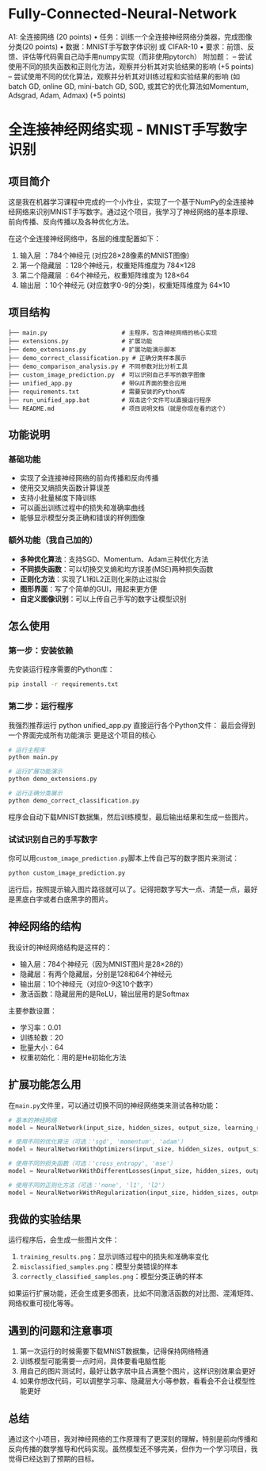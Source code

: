 # Fully-Connected-Neural-Network
A1: 全连接网络 (20 points)  • 任务：训练一个全连接神经网络分类器，完成图像分类(20 points)   • 数据：MNIST手写数字体识别 或 CIFAR-10  • 要求：前馈、反馈、评估等代码需自己动手用numpy实现（而非使用pytorch）    附加题：   – 尝试使用不同的损失函数和正则化方法，观察并分析其对实验结果的影响 (+5 points)  – 尝试使用不同的优化算法，观察并分析其对训练过程和实验结果的影响 (如batch GD, online GD, mini-batch GD, SGD, 或其它的优化算法如Momentum, Adsgrad, Adam, Admax) (+5 points)
# 全连接神经网络实现 - MNIST手写数字识别

## 项目简介
这是我在机器学习课程中完成的一个小作业，实现了一个基于NumPy的全连接神经网络来识别MNIST手写数字。通过这个项目，我学习了神经网络的基本原理、前向传播、反向传播以及各种优化方法。

在这个全连接神经网络中，各层的维度配置如下：

1. 
   输入层 ：784个神经元 (对应28×28像素的MNIST图像)
2. 
   第一个隐藏层 ：128个神经元，权重矩阵维度为 784×128
3. 
   第二个隐藏层 ：64个神经元，权重矩阵维度为 128×64
4. 
   输出层 ：10个神经元 (对应数字0-9的分类)，权重矩阵维度为 64×10

## 项目结构
```
├── main.py                     # 主程序，包含神经网络的核心实现
├── extensions.py               # 扩展功能
├── demo_extensions.py          # 扩展功能演示脚本
├── demo_correct_classification.py # 正确分类样本展示
├── demo_comparison_analysis.py # 不同参数对比分析工具
├── custom_image_prediction.py  # 可以识别自己手写的数字图像
├── unified_app.py              # 带GUI界面的整合应用
├── requirements.txt            # 需要安装的Python库
├── run_unified_app.bat         # 双击这个文件可以直接运行程序
└── README.md                   # 项目说明文档（就是你现在看的这个）
```

## 功能说明

### 基础功能
- 实现了全连接神经网络的前向传播和反向传播
- 使用交叉熵损失函数计算误差
- 支持小批量梯度下降训练
- 可以画出训练过程中的损失和准确率曲线
- 能够显示模型分类正确和错误的样例图像

### 额外功能（我自己加的）
- **多种优化算法**：支持SGD、Momentum、Adam三种优化方法
- **不同损失函数**：可以切换交叉熵和均方误差(MSE)两种损失函数
- **正则化方法**：实现了L1和L2正则化来防止过拟合
- **图形界面**：写了个简单的GUI，用起来更方便
- **自定义图像识别**：可以上传自己手写的数字让模型识别

## 怎么使用

### 第一步：安装依赖
先安装运行程序需要的Python库：
```bash
pip install -r requirements.txt
```

### 第二步：运行程序

我强烈推荐运行
python unified_app.py
直接运行各个Python文件：
最后会得到一个界面完成所有功能演示
更是这个项目的核心






```bash
# 运行主程序
python main.py

# 运行扩展功能演示
python demo_extensions.py

# 运行正确分类展示
python demo_correct_classification.py
```

程序会自动下载MNIST数据集，然后训练模型，最后输出结果和生成一些图片。

### 试试识别自己的手写数字
你可以用`custom_image_prediction.py`脚本上传自己写的数字图片来测试：
```bash
python custom_image_prediction.py
```
运行后，按照提示输入图片路径就可以了。记得把数字写大一点、清楚一点，最好是黑底白字或者白底黑字的图片。

## 神经网络的结构
我设计的神经网络结构是这样的：
- 输入层：784个神经元（因为MNIST图片是28×28的）
- 隐藏层：有两个隐藏层，分别是128和64个神经元
- 输出层：10个神经元（对应0-9这10个数字）
- 激活函数：隐藏层用的是ReLU，输出层用的是Softmax

主要参数设置：
- 学习率：0.01
- 训练轮数：20
- 批量大小：64
- 权重初始化：用的是He初始化方法

## 扩展功能怎么用
在`main.py`文件里，可以通过切换不同的神经网络类来测试各种功能：

```python
# 基本的神经网络
model = NeuralNetwork(input_size, hidden_sizes, output_size, learning_rate)

# 使用不同的优化算法（可选：'sgd', 'momentum', 'adam'）
model = NeuralNetworkWithOptimizers(input_size, hidden_sizes, output_size, learning_rate, optimizer='adam')

# 使用不同的损失函数（可选：'cross_entropy', 'mse'）
model = NeuralNetworkWithDifferentLosses(input_size, hidden_sizes, output_size, learning_rate, loss_function='cross_entropy')

# 使用不同的正则化方法（可选：'none', 'l1', 'l2'）
model = NeuralNetworkWithRegularization(input_size, hidden_sizes, output_size, learning_rate, regularization='l2', lambda_reg=0.001)
```

## 我做的实验结果
运行程序后，会生成一些图片文件：
1. `training_results.png`：显示训练过程中的损失和准确率变化
2. `misclassified_samples.png`：模型分类错误的样本
3. `correctly_classified_samples.png`：模型分类正确的样本

如果运行扩展功能，还会生成更多图表，比如不同激活函数的对比图、混淆矩阵、网络权重可视化等等。

## 遇到的问题和注意事项
1. 第一次运行的时候需要下载MNIST数据集，记得保持网络畅通
2. 训练模型可能需要一点时间，具体要看电脑性能
3. 用自己的图片测试时，最好让数字居中且占满整个图片，这样识别效果会更好
4. 如果你想改代码，可以调整学习率、隐藏层大小等参数，看看会不会让模型性能更好



## 总结
通过这个小项目，我对神经网络的工作原理有了更深刻的理解，特别是前向传播和反向传播的数学推导和代码实现。虽然模型还不够完美，但作为一个学习项目，我觉得已经达到了预期的目标。
